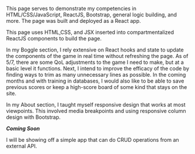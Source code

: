 
This page serves to demonstrate my competencies in HTML/CSS/JavaScript, ReactJS, Bootstrap, general logic building, and more. The page was built and deployed as a React app.



This page uses HTML,CSS, and JSX inserted into compartmentalized ReactJS components to build the page. 

In my Boggle section, I rely extensive on React hooks and state to update the components of the game in real time without refreshing the page. As of 5/7, there are some QoL adjustments to the game I need to make, but at a basic level it functions. Next, I intend to improve the efficacy of the code by finding ways to trim as many unnecessary lines as possible. In the coming months and with training in databases, I would also like to be able to save previous scores or keep a high-score board of some kind that stays on the site.

In my About section, I taught myself responsive design that works at most viewpoints. This involved media breakpoints and using responsive column design with Bootstrap.

***Coming Soon***

I will be showing off a simple app that can do CRUD operations from an external API.
